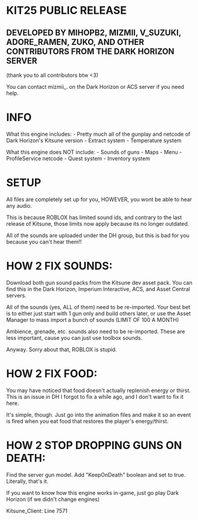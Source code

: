 # KIT25 PUBLIC RELEASE

## DEVELOPED BY MIHOPB2, MIZMII, V_SUZUKI, ADORE_RAMEN, ZUKO, AND OTHER CONTRIBUTORS FROM THE DARK HORIZON SERVER
(thank you to all contributors btw <3)

You can contact mizmii_. on the Dark Horizon or ACS server if you need help.

# INFO

What this engine includes:
	- Pretty much all of the gunplay and netcode of Dark Horizon's Kitsune version
	- Extract system
	- Temperature system
	
What this engine does NOT include:
	- Sounds of guns
	- Maps
	- Menu
	- ProfileService netcode
	- Quest system
	- Inventory system



# SETUP
	
All files are completely set up for you, HOWEVER, you wont be able to hear any audio.
	
This is because ROBLOX has limited sound ids, and contrary to the last release of Kitsune, those
limits now apply because its no longer outdated.
	
All of the sounds are uploaded under the DH group, but this is bad for you because you can't hear them!!
	
	
	
# HOW 2 FIX SOUNDS:
	
Download both gun sound packs from the Kitsune dev asset pack. You can find this in the Dark Horizon,
Imperium Interactive, ACS, and Asset Central servers.
	
All of the sounds (yes, ALL of them) need to be re-imported. Your best bet is to either just start with 1 gun
only and build others later, or use the Asset Manager to mass import a bunch of sounds (LIMIT OF 100 A MONTH)
	
Ambience, grenade, etc. sounds also need to be re-imported. These are less important, cause you can just
use toolbox sounds.
	
Anyway. Sorry about that, ROBLOX is stupid.
	
	
	
# HOW 2 FIX FOOD:
	
You may have noticed that food doesn't actually replenish energy or thirst. This is an issue in DH I forgot
to fix a while ago, and I don't want to fix it here.
	
It's simple, though. Just go into the animation files and make it so an event is fired when you eat food
that restores the player's energy/thirst.
	
	
# HOW 2 STOP DROPPING GUNS ON DEATH:
	
Find the server gun model. Add "KeepOnDeath" boolean and set to true. Literally, that's it.

If you want to know how this engine works in-game, just go play Dark Horizon (if we didn't change engines)

Kitsune_Client: Line 7571
